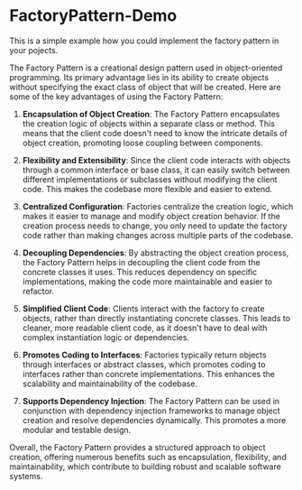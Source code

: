 # FactoryPattern-Demo

This is a simple example how you could implement the factory pattern in your pojects.

The Factory Pattern is a creational design pattern used in object-oriented programming. Its primary advantage lies in its ability to create objects without specifying the exact class of object that will be created. Here are some of the key advantages of using the Factory Pattern:

1. **Encapsulation of Object Creation**: The Factory Pattern encapsulates the creation logic of objects within a separate class or method. This means that the client code doesn't need to know the intricate details of object creation, promoting loose coupling between components.

2. **Flexibility and Extensibility**: Since the client code interacts with objects through a common interface or base class, it can easily switch between different implementations or subclasses without modifying the client code. This makes the codebase more flexible and easier to extend.

3. **Centralized Configuration**: Factories centralize the creation logic, which makes it easier to manage and modify object creation behavior. If the creation process needs to change, you only need to update the factory code rather than making changes across multiple parts of the codebase.

4. **Decoupling Dependencies**: By abstracting the object creation process, the Factory Pattern helps in decoupling the client code from the concrete classes it uses. This reduces dependency on specific implementations, making the code more maintainable and easier to refactor.

5. **Simplified Client Code**: Clients interact with the factory to create objects, rather than directly instantiating concrete classes. This leads to cleaner, more readable client code, as it doesn't have to deal with complex instantiation logic or dependencies.

6. **Promotes Coding to Interfaces**: Factories typically return objects through interfaces or abstract classes, which promotes coding to interfaces rather than concrete implementations. This enhances the scalability and maintainability of the codebase.

7. **Supports Dependency Injection**: The Factory Pattern can be used in conjunction with dependency injection frameworks to manage object creation and resolve dependencies dynamically. This promotes a more modular and testable design.

Overall, the Factory Pattern provides a structured approach to object creation, offering numerous benefits such as encapsulation, flexibility, and maintainability, which contribute to building robust and scalable software systems.

